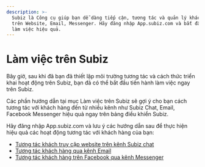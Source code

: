 ```yaml
---
description: >-
  Subiz là Công cụ giúp bạn dễ dàng tiếp cận, tương tác và quản lý khách hàng
  trên Website, Email, Messenger. Hãy đăng nhập App.subiz.com và bắt đầu ngày
  làm việc hiệu quả.
---
```


# Làm việc trên Subiz

Bây giờ, sau khi đã bạn đã thiết lập môi trường tương tác và cách thức triển khai hoạt động trên Subiz, bạn đã có thể bắt đầu tiến hành làm việc ngay trên Subiz.

Các phần hướng dẫn tại mục Làm việc trên Subiz sẽ gợi ý cho bạn cách tương tác với khách hàng đến từ nhiều kênh như Subiz Chat, Email, Facebook Messenger hiệu quả ngay trên bảng điều khiển Subiz.

Hãy đăng nhập App.subiz.com và lưu ý các hướng dẫn sau để thực hiện hiệu quả các hoạt động tương tác với khách hàng của bạn:

* ​[Tương tác khách truy cập website trên kênh Subiz chat](https://subiz.gitbook.io/subiz-document/bat-dau-voi-subiz/lam-viec-tren-subiz/tuong-tac-tren-kenh-subiz-chat)​
* ​[Tương tác khách hàng qua kênh Email](https://subiz.gitbook.io/subiz-document/~/edit/primary/bat-dau-voi-subiz/lam-viec-tren-subiz/tuong-tac-qua-kenh-email)​
* ​[Tương tác khách hàng trên Facebook qua kênh Messenger](https://subiz.gitbook.io/subiz-document/~/edit/primary/bat-dau-voi-subiz/lam-viec-tren-subiz/tuong-tac-qua-kenh-messenger)​



###  



